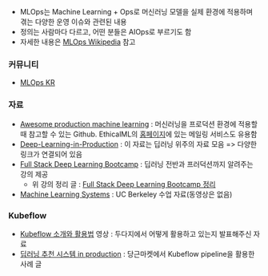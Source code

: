 - MLOps는 Machine Learning + Ops로 머신러닝 모델을 실제 환경에 적용하며 겪는 다양한 운영 이슈와 관련된 내용
- 정의는 사람마다 다르고, 어떤 분들은 AIOps로 부르기도 함
- 자세한 내용은 [MLOps Wikipedia](https://en.wikipedia.org/wiki/MLOps) 참고

### 커뮤니티
- [MLOps KR](https://www.facebook.com/groups/MLOpsKR/)

### 자료
- [Awesome production machine learning](https://github.com/EthicalML/awesome-production-machine-learning) : 머신러닝을 프로덕션 환경에 적용할 때 참고할 수 있는 Github. EthicalML의 [홈페이지](https://ethical.institute/)에 있는 메일링 서비스도 유용함
- [Deep-Learning-in-Production](https://github.com/ahkarami/Deep-Learning-in-Production) : 이 자료는 딥러닝 위주의 자료 모음 => 다양한 링크가 연결되어 있음
- [Full Stack Deep Learning Bootcamp](https://fullstackdeeplearning.com/march2019) : 딥러닝 전반과 프러덕션까지 알려주는 강의 제공
	- 위 강의 정리 글 : [Full Stack Deep Learning Bootcamp 정리](https://zzsza.github.io/mlops/2019/10/06/fullstack-deeplearning-bootcamp/)
- [Machine Learning Systems](https://ucbrise.github.io/cs294-ai-sys-fa19/) : UC Berkeley 수업 자료(동영상은 없음)

### Kubeflow
- [Kubeflow 소개와 활용법](https://youtu.be/szygR7G3ZY8) 영상 : 두다지에서 어떻게 활용하고 있는지 발표해주신 자료
- [딥러닝 추천 시스템 in production](https://medium.com/daangn/%EB%94%A5%EB%9F%AC%EB%8B%9D-%EC%B6%94%EC%B2%9C-%EC%8B%9C%EC%8A%A4%ED%85%9C-in-production-fa623877e56a) : 당근마켓에서 Kubeflow pipeline을 활용한 사례 글